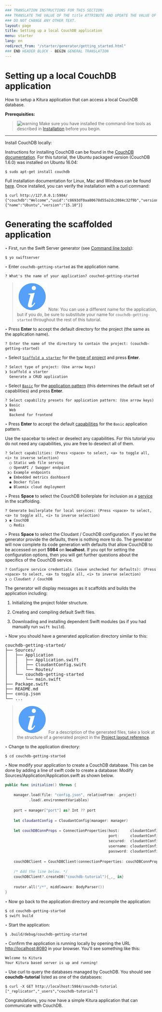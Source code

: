 ```yaml
---
### TRANSLATION INSTRUCTIONS FOR THIS SECTION:
### TRANSLATE THE VALUE OF THE title ATTRIBUTE AND UPDATE THE VALUE OF THE lang ATTRIBUTE.
### DO NOT CHANGE ANY OTHER TEXT.
layout: page
title: Setting up a local CouchDB application
menu: starter
lang: en
redirect_from: "/starter/generator/getting_started.html"
### END HEADER BLOCK - BEGIN GENERAL TRANSLATION
---
```


<div class="titleBlock">
	<h1>Setting up a local CouchDB application</h1>
	<p>How to setup a Kitura application that can access a local CouchDB database.</p>
</div>

**Prerequisities:**

> ![warning] Make sure you have installed the command-line tools as described in
> [Installation](installation.html) before you begin.

---

Install CouchDB locally:

Instructions for installing CouchDB can be found in the [CouchDB documentation](http://docs.CouchDB.org).
For this tutorial, the Ubuntu packaged version (CouchDB 1.6.0) was installed on Ubuntu 16.04:

```
$ sudo apt-get install couchdb
```

Full installation documentation for Linux, Mac and Windows can be found [here](http://docs.couchdb.org/en/1.6.0/install/index.html).  Once installed, you can verify the installation with a curl command:

```
$ curl http://127.0.0.1:5984/
{"couchdb":"Welcome","uuid":"c8693df0aa80678d55a2dc2084c32f9b","version":"1.6.0","vendor":{"name":"Ubuntu","version":"15.10"}}
```

# Generating the scaffolded application

<span class="arrow">&#8227;</span> First, run the Swift Server generator (see [Command line tools](command_line_tools.html)):

    $ yo swiftserver

<span class="arrow">&#8227;</span> Enter `couchdb-getting-started` as the application name.

    ? What's the name of your application? couched-getting-started

> ![info] Note: You can use a different name for the application, but if you do, be sure to substitute your name for `couchdb-getting-started` throughout the rest of this tutorial.

<span class="arrow">&#8227;</span> Press **Enter** to accept the default directory for the project (the same as the application name).

    ? Enter the name of the directory to contain the project: (couchdb-getting-started)

<span class="arrow">&#8227;</span> Select [`Scaffold a starter`](prompts.html#scaffold) for the [type of project](prompts.html#project-type) and press **Enter**.

```
? Select type of project: (Use arrow keys)
❯ Scaffold a starter
  Generate a CRUD application
```

<span class="arrow">&#8227;</span> Select [`Basic`](prompts.html#web-pattern) for the [application pattern](prompts.html#application-pattern) (this determines the default set of capabilities) and press **Enter**.

```
? Select capability presets for application pattern: (Use arrow keys)
❯ Basic
  Web
  Backend for frontend
```

<span class="arrow">&#8227;</span> Press **Enter** to accept the default [capabilities](prompts.html#capabilities) for the `Basic` application pattern.

Use the spacebar to select or deselect any capabilities. For this tutorial you do not need any capabilities, you are free to deselect all of them.

```
? Select capabilities: (Press <space> to select, <a> to toggle all, <i> to inverse selection)
  ◯ Static web file serving
  ◯ OpenAPI / Swagger endpoint
 ❯◯ Example endpoints
  ◉ Embedded metrics dashboard
  ◉ Docker files
  ◉ Bluemix cloud deployment
```

<span class="arrow">&#8227;</span> Press **Space** to select the CouchDB boilerplate for inclusion as a [service](prompts.html#services) in the scaffolding.

```
? Generate boilerplate for local services: (Press <space> to select, <a> to toggle all, <i> to inverse selection)
❯ ◉ CouchDB
  ◯ Redis
```

<span class="arrow">&#8227;</span> Press **Space** to select the Cloudant / CouchDB configuration. If you let the generator provide the defaults, there is nothing more to do. The generator will now complete its code generation with defaults that allow CouchDB to be accessed on port **5984** on **localhost**. If you opt for setting the configuration options, then you will get further questions about the specifics of the CouchDB service.

```
? Configure service credentials (leave unchecked for defaults): (Press <space> to select, <a> to toggle all, <i> to inverse selection)
❯ ◯ Cloudant / CouchDB
```

The generator will display messages as it scaffolds and builds the application including:

1.  Initializing the project folder structure.

1.  Creating and compiling default Swift files.

1.  Downloading and installing dependent Swift modules (as if you had manually run `swift build`).

<span class="arrow">&#8227;</span> Now you should have a generated application directory similar to this:
<pre>
couchdb-getting-started/
├── Sources/
│   ├── Application
│   │   ├── Application.swift
│   │   ├── CloudantConfig.swift
│   │   └── Routes/
│   └── couchdb-getting-started
│       └── main.swift
├── Package.swift
├── README.md
├── conig.json
└── ...
</pre>

> ![info] For a description of the generated files, take a look at the structure of a generated project in the [Project layout reference](project_layout_reference.html).

<span class="arrow">&#8227;</span> Change to the application directory:

```
$ cd couchdb-getting-started
```

<span class="arrow">&#8227;</span> Now modify your application to create a CouchDB database. This can be done by adding a line of swift code to create a database: Modify Sources/Application/Application.swift as shown below.

```swift
public func initialize() throws {

    manager.load(file: "config.json", relativeFrom: .project)
           .load(.environmentVariables)

    port = manager["port"] as? Int ?? port

    let cloudantConfig = CloudantConfig(manager: manager)

    let couchDBConnProps = ConnectionProperties(host:     cloudantConfig.host,
                                                port:     cloudantConfig.port,
                                                secured:  cloudantConfig.secured,
                                                username: cloudantConfig.username,
                                                password: cloudantConfig.password )

    couchDBClient = CouchDBClient(connectionProperties: couchDBConnProps)

    /* Add the line below. */
    couchDBClient?.createDB("couchdb-tutorial"){_,_ in}

    router.all("/*", middleware: BodyParser())
}

```

<span class="arrow">&#8227;</span> Now go back to the application directory and recompile the application:

```
$ cd couchdb-getting-started
$ swift build
```

<span class="arrow">&#8227;</span> Start the application:

```
$ .build/debug/couchdb-getting-started
```

<span class="arrow">&#8227;</span> Confirm the application is running locally by opening the URL
[http://localhost:8080](http://localhost:8080) in your browser. You'll see something like this:

```
Welcome to Kitura
Your Kitura based server is up and running!
```

<span class="arrow">&#8227;</span> Use curl to query the databases managed by CouchDB. You should see **couchdb-tutorial** listed as one of the databases:

```
$ curl -X GET http://localhost:5984/couchdb-tutorial
["_replicator","_users","couchdb-tutorial"]
```

Congratulations, you now have a simple Kitura application that can communicate with CouchDB.

[info]: ../../../assets/info-blue.png
[tip]: ../../../assets/lightbulb-yellow.png
[warning]: ../../../assets/warning-red.png
